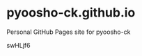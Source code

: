 # pyoosho-ck.github.io
Personal GitHub Pages site for pyoosho-ck



























swHLjf6
